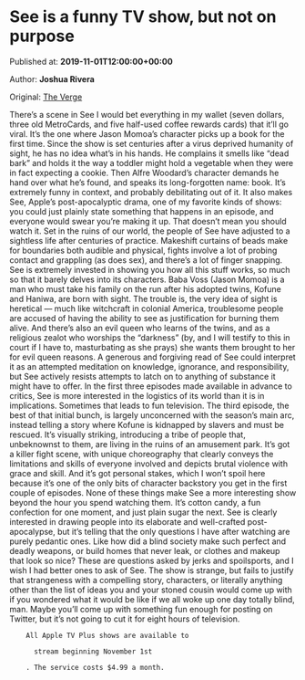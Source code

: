 
# See is a funny TV show, but not on purpose

Published at: **2019-11-01T12:00:00+00:00**

Author: **Joshua Rivera**

Original: [The Verge](https://www.theverge.com/2019/11/1/20942180/see-apple-tv-plus-review-streaming-jason-mamoa?utm_medium=email&utm_campaign=11-4-19%20linklist%20daylight%20savings%20apple%20tv%20plus&utm_content=11-4-19%20linklist%20daylight%20savings%20apple%20tv%20plus+Version+A+CID_70b0d580ffb5ee0083935a4b7862806f&utm_source=cm_email&utm_term=See%20is%20a%20funny%20TV%20show%20but%20not%20on%20purpose)

There’s a scene in See I would bet everything in my wallet (seven dollars, three old MetroCards, and five half-used coffee rewards cards) that it’ll go viral. It’s the one where Jason Momoa’s character picks up a book for the first time. Since the show is set centuries after a virus deprived humanity of sight, he has no idea what’s in his hands. He complains it smells like “dead bark” and holds it the way a toddler might hold a vegetable when they were in fact expecting a cookie. Then Alfre Woodard’s character demands he hand over what he’s found, and speaks its long-forgotten name: book.
It’s extremely funny in context, and probably debilitating out of it. It also makes See, Apple’s post-apocalyptic drama, one of my favorite kinds of shows: you could just plainly state something that happens in an episode, and everyone would swear you’re making it up. That doesn’t mean you should watch it.
Set in the ruins of our world, the people of See have adjusted to a sightless life after centuries of practice. Makeshift curtains of beads make for boundaries both audible and physical, fights involve a lot of probing contact and grappling (as does sex), and there’s a lot of finger snapping. See is extremely invested in showing you how all this stuff works, so much so that it barely delves into its characters.
Baba Voss (Jason Momoa) is a man who must take his family on the run after his adopted twins, Kofune and Haniwa, are born with sight. The trouble is, the very idea of sight is heretical — much like witchcraft in colonial America, troublesome people are accused of having the ability to see as justification for burning them alive. And there’s also an evil queen who learns of the twins, and as a religious zealot who worships the “darkness” (by, and I will testify to this in court if I have to, masturbating as she prays) she wants them brought to her for evil queen reasons.
A generous and forgiving read of See could interpret it as an attempted meditation on knowledge, ignorance, and responsibility, but See actively resists attempts to latch on to anything of substance it might have to offer. In the first three episodes made available in advance to critics, See is more interested in the logistics of its world than it is in implications.
Sometimes that leads to fun television. The third episode, the best of that initial bunch, is largely unconcerned with the season’s main arc, instead telling a story where Kofune is kidnapped by slavers and must be rescued. It’s visually striking, introducing a tribe of people that, unbeknownst to them, are living in the ruins of an amusement park. It’s got a killer fight scene, with unique choreography that clearly conveys the limitations and skills of everyone involved and depicts brutal violence with grace and skill. And it’s got personal stakes, which I won’t spoil here because it’s one of the only bits of character backstory you get in the first couple of episodes.
None of these things make See a more interesting show beyond the hour you spend watching them. It’s cotton candy, a fun confection for one moment, and just plain sugar the next.
See is clearly interested in drawing people into its elaborate and well-crafted post-apocalypse, but it’s telling that the only questions I have after watching are purely pedantic ones. Like how did a blind society make such perfect and deadly weapons, or build homes that never leak, or clothes and makeup that look so nice?
These are questions asked by jerks and spoilsports, and I wish I had better ones to ask of See. The show is strange, but fails to justify that strangeness with a compelling story, characters, or literally anything other than the list of ideas you and your stoned cousin would come up with if you wondered what it would be like if we all woke up one day totally blind, man. Maybe you’ll come up with something fun enough for posting on Twitter, but it’s not going to cut it for eight hours of television.

        All Apple TV Plus shows are available to 
        
          stream beginning November 1st
        
        . The service costs $4.99 a month.
      

